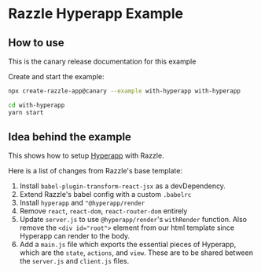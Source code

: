 # Razzle Hyperapp Example

## How to use

<!-- START install generated instructions please keep comment here to allow auto update -->
<!-- DON'T EDIT THIS SECTION, INSTEAD RE-RUN yarn update-examples TO UPDATE -->
This is the canary release documentation for this example

Create and start the example:

```bash
npx create-razzle-app@canary --example with-hyperapp with-hyperapp

cd with-hyperapp
yarn start
```
<!-- END install generated instructions please keep comment here to allow auto update -->

## Idea behind the example

This shows how to setup [Hyperapp](https://github.com/hyperapp/hyperapp/) with Razzle.

Here is a list of changes from Razzle's base template:

1.  Install `babel-plugin-transform-react-jsx` as a devDependency.
2.  Extend Razzle's babel config with a custom `.babelrc`
3.  Install `hyperapp` and `"@hyperapp/render`
4.  Remove `react`, `react-dom`, `react-router-dom` entirely
5.  Update `server.js` to use `@hyperapp/render`'s `withRender` function. Also remove the `<div id="root">` element from our html template since Hyperapp can render to the body.
6.  Add a `main.js` file which exports the essential pieces of Hyperapp, which are the `state`, `actions`, and `view`. These are to be shared between the `server.js` and `client.js` files.
